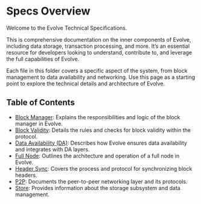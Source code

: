 # Specs Overview

Welcome to the Evolve Technical Specifications.

This is comprehensive documentation on the inner components of Evolve, including data storage, transaction processing, and more. It’s an essential resource for developers looking to understand, contribute to, and leverage the full capabilities of Evolve.

Each file in this folder covers a specific aspect of the system, from block management to data availability and networking. Use this page as a starting point to explore the technical details and architecture of Evolve.

## Table of Contents

- [Block Manager](/docs/learn/specs/block-manager.md): Explains the responsibilities and logic of the block manager in Evolve.
- [Block Validity](/docs/learn/specs/block-validity.md): Details the rules and checks for block validity within the protocol.
- [Data Availability (DA)](/docs/learn/specs/da.md): Describes how Evolve ensures data availability and integrates with DA layers.
- [Full Node](/docs/learn/specs/full_node.md): Outlines the architecture and operation of a full node in Evolve.
- [Header Sync](/docs/learn/specs/header-sync.md): Covers the process and protocol for synchronizing block headers.
- [P2P](/docs/learn/specs/p2p.md): Documents the peer-to-peer networking layer and its protocols.
- [Store](/docs/learn/specs/store.md): Provides information about the storage subsystem and data management.
